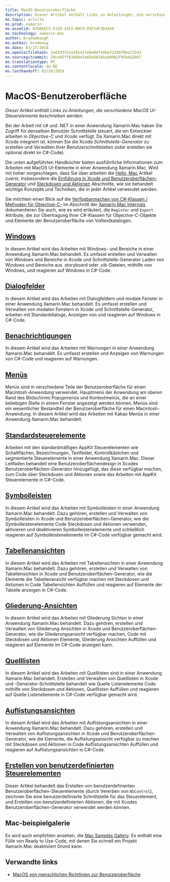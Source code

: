 ```yaml
---
title: MacOS-Benutzeroberfläche
description: Dieser Artikel enthält Links zu Anleitungen, die verschiedene MacOS UI-Steuerelemente beschrieben werden.
ms.topic: article
ms.prod: xamarin
ms.assetid: 876B6EC2-E158-43F2-B9C9-03F54F3D2A49
ms.technology: xamarin-mac
author: bradumbaugh
ms.author: brumbaug
ms.date: 03/27/2018
ms.openlocfilehash: 2ad3d37e1a191423e0a9d744be2329870ba732d3
ms.sourcegitcommit: 20ca85ff638dbe3a85e601b5eb09b2f95bda2807
ms.translationtype: MT
ms.contentlocale: de-DE
ms.lasthandoff: 03/28/2018
---
```

# <a name="macos-user-interface"></a>MacOS-Benutzeroberfläche

_Dieser Artikel enthält Links zu Anleitungen, die verschiedene MacOS UI-Steuerelemente beschrieben werden._

Bei der Arbeit mit c# und .NET in einer Anwendung Xamarin.Mac haben Sie Zugriff für denselben Benutzer Schnittstelle steuert, die ein Entwickler arbeiten in *Objective-C* und *Xcode* verfügt. Da Xamarin.Mac direkt mit Xcode integriert ist, können Sie die Xcode _Schnittstelle-Generator_ zu erstellen und Verwalten Ihrer Benutzerschnittstellen (oder erstellen sie optional direkt im C#-Code).

Die unten aufgeführten Handbücher bieten ausführliche Informationen zum Arbeiten mit MacOS UI-Elemente in einer Anwendung Xamarin.Mac. Wird mit hoher vorgeschlagen, dass Sie über arbeiten die [Hello, Mac](~/mac/get-started/hello-mac.md) Artikel zuerst, insbesondere die [Einführung in Xcode und Benutzeroberflächen-Generator](~/mac/get-started/hello-mac.md#Introduction_to_Xcode_and_Interface_Builder) und [Steckdosen und Aktionen](~/mac/get-started/hello-mac.md#Outlets_and_Actions) Abschnitte, wie sie behandelt wichtige Konzepte und Techniken, die in jeder Artikel verwendet werden.

Sie möchten einen Blick auf die [Verfügbarmachen von C#-Klassen / Methoden für Objective-C-](~/mac/internals/how-it-works.md#exposing-c-classes--methods-to-objective-c) im Abschnitt der [Xamarin.Mac Internals](~/mac/internals/how-it-works.md) dokumentieren Sie auch, wie es wird erläutert, die `Register` und `Export` Attribute, die zur Übertragung Ihrer C#-Klassen für Objective-C-Objekte und Elemente der Benutzeroberfläche von Volltextkatalogen.

## <a name="windowsmacuser-interfacewindowmd"></a>[Windows](~/mac/user-interface/window.md)

In diesem Artikel wird das Arbeiten mit Windows- und Bereiche in einer Anwendung Xamarin.Mac behandelt. Es umfasst erstellen und Verwalten von Windows und Bereiche in Xcode und Schnittstelle-Generator Laden von Windows und Bereiche aus .storyboard oder .xib-Dateien, mithilfe von Windows, und reagieren auf Windows in C#-Code.

## <a name="dialogsmacuser-interfacedialogmd"></a>[Dialogfelder](~/mac/user-interface/dialog.md)

In diesem Artikel wird das Arbeiten mit Dialogfeldern und modale Fenster in einer Anwendung Xamarin.Mac behandelt. Es umfasst erstellen und Verwalten von modalen Fenstern in Xcode und Schnittstelle-Generator, arbeiten mit Standarddialoge, Anzeigen von und reagieren auf Windows in C#-Code.

## <a name="alertsmacuser-interfacealertmd"></a>[Benachrichtigungen](~/mac/user-interface/alert.md)

In diesem Artikel wird das Arbeiten mit Warnungen in einer Anwendung Xamarin.Mac behandelt. Es umfasst erstellen und Anzeigen von Warnungen von C#-Code und reagieren auf Warnungen.

## <a name="menusmacuser-interfacemenumd"></a>[Menüs](~/mac/user-interface/menu.md)

Menüs sind in verschiedene Teile der Benutzeroberfläche für einen Macintosh-Anwendung verwendet. Hauptmenü der Anwendung am oberen Rand des Bildschirms Popupmenüs und Kontextmenüs, die an einer beliebigen Stelle in einem Fenster angezeigt werden können. Menüs sind ein wesentlicher Bestandteil der Benutzeroberfläche für einen Macintosh-Anwendung. In diesem Artikel wird das Arbeiten mit Kakao Menüs in einer Anwendung Xamarin.Mac behandelt.

## <a name="standard-controlsmacuser-interfacestandard-controlsmd"></a>[Standardsteuerelemente](~/mac/user-interface/standard-controls.md)

Arbeiten mit den standardmäßigen AppKit Steuerelementen wie Schaltflächen, Bezeichnungen, Textfelder, Kontrollkästchen und segmentierte Steuerelemente in einer Anwendung Xamarin.Mac. Dieser Leitfaden behandelt eine Benutzeroberflächendesign in Xcodes Benutzeroberflächen-Generator hinzugefügt, das diese verfügbar machen, zum Code über Steckdosen und Aktionen sowie das Arbeiten mit AppKit Steuerelemente in C#-Code.

## <a name="toolbarsmacuser-interfacetoolbarmd"></a>[Symbolleisten](~/mac/user-interface/toolbar.md)

In diesem Artikel wird das Arbeiten mit Symbolleisten in einer Anwendung Xamarin.Mac behandelt. Dazu gehören, erstellen und Verwalten von Symbolleisten in Xcode und Benutzeroberflächen-Generator, wie die Symbolleistenelemente Code Steckdosen und Aktionen verwenden, aktivieren und deaktivieren Symbolleistenelemente und schließlich reagieren auf Symbolleistenelemente im C#-Code verfügbar gemacht wird.

## <a name="table-viewsmacuser-interfacetable-viewmd"></a>[Tabellenansichten](~/mac/user-interface/table-view.md)

In diesem Artikel wird das Arbeiten mit Tabellensichten in einer Anwendung Xamarin.Mac behandelt. Dazu gehören, erstellen und Verwalten von Tabellensichten in Xcode und Benutzeroberflächen-Generator, wie die Elemente die Tabellenansicht verfügbar machen mit Steckdosen und Aktionen in Code Tabellensichten Auffüllen und reagieren auf Elemente der Tabelle anzeigen in C#-Code.

## <a name="outline-viewsmacuser-interfaceoutline-viewmd"></a>[Gliederung-Ansichten](~/mac/user-interface/outline-view.md)

In diesem Artikel wird das Arbeiten mit Gliederung Sichten in einer Anwendung Xamarin.Mac behandelt. Dazu gehören, erstellen und Verwalten von Gliederung Ansichten in Xcode und Benutzeroberflächen-Generator, wie die Gliederungsansicht verfügbar machen, Code mit Steckdosen und Aktionen Elemente, Gliederung Ansichten Auffüllen und reagieren auf Elemente im C#-Code anzeigen kann.

## <a name="source-listsmacuser-interfacesource-listmd"></a>[Quelllisten](~/mac/user-interface/source-list.md)

In diesem Artikel wird das Arbeiten mit Quelllisten sind in einer Anwendung Xamarin.Mac behandelt. Erstellen und Verwalten von Quelllisten in Xcode und -Generator-Schnittstelle behandelt wie Quelle Listenelemente Code mithilfe von Steckdosen und Aktionen, Quelllisten Auffüllen und reagieren auf Quelle Listenelemente in C#-Code verfügbar gemacht wird.

## <a name="collection-viewsmacuser-interfacecollection-viewmd"></a>[Auflistungsansichten](~/mac/user-interface/collection-view.md)

In diesem Artikel wird das Arbeiten mit Auflistungsansichten in einer Anwendung Xamarin.Mac behandelt. Dazu gehören, erstellen und Verwalten von Auflistungsansichten in Xcode und Benutzeroberflächen-Generator, wie die Elemente, die Auflistungsansicht verfügbar zu machen mit Steckdosen und Aktionen in Code Auflistungsansichten Auffüllen und reagieren auf Auflistungsansichten in C#-Code.

## <a name="creating-custom-controlsmacuser-interfacecustom-controlsmd"></a>[Erstellen von benutzerdefinierten Steuerelementen](~/mac/user-interface/custom-controls.md)

Dieser Artikel behandelt das Erstellen von benutzerdefinierten Benutzeroberflächen-Steuerelemente (durch Vererben von `NSControl`), zeichnen Sie eine benutzerdefinierte Schnittstelle für das Steuerelement, und Erstellen von benutzerdefinierten Aktionen, die mit Xcodes Benutzeroberflächen-Generator verwendet werden können.

## <a name="mac-samples-gallery"></a>Mac-beispielgalerie

Es wird auch empfohlen ansehen, die [Mac Samples Gallery](https://developer.xamarin.com/samples/mac/all/). Es enthält eine Fülle von Ready to Use-Code, mit denen Sie schnell ein Projekt Xamarin.Mac deaktiviert Grund kann.

## <a name="related-links"></a>Verwandte links

- [MacOS von menschlichen Richtlinien zur Benutzeroberfläche](https://developer.apple.com/macos/human-interface-guidelines/overview/themes/)
